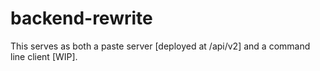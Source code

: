 # backend-rewrite
This serves as both a paste server [deployed at /api/v2] and a command line client [WIP].
